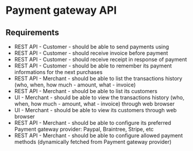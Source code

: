 # Payment gateway API

## Requirements
* REST API  - Customer - should be able to send payments using
* REST API  - Customer - should receive invoice before payment
* REST API  - Customer - should receive receipt in response of payment
* REST API  - Customer - should be able to remember its payment informations for the next purchases
* REST API  - Merchant - should be able to list the transactions history (who, when, how much - amount, what - invoice)
* REST API  - Merchant - should be able to list its customers
* UI        - Merchant - should be able to view the transactions history (who, when, how much - amount, what - invoice) through web browser
* UI        - Merchant - should be able to view its customers through web browser
* REST API  - Merchant - should be able to configure its preferred Payment gateway provider: Paypal, Braintree, Stripe, etc
* REST API  - Merchant - should be able to configure allowed payment methods (dynamically fetched from Payment gateway provider)